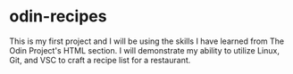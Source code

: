 # odin-recipes

This is my first project and I will be using the skills I have learned from The Odin Project's HTML section.
I will demonstrate my ability to utilize Linux, Git, and VSC to craft a recipe list for a restaurant. 